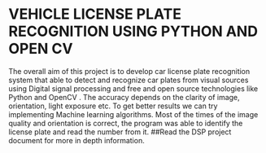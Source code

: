 
# VEHICLE LICENSE PLATE RECOGNITION USING PYTHON AND OPEN CV

The overall aim of this project is to develop car license plate recognition system that able to detect and recognize car plates from visual sources using Digital signal processing and free and open source technologies like Python and OpenCV . The accuracy depends on the clarity of image, orientation, light exposure etc. To get better results we can try implementing Machine learning algorithms. Most of the times of the image quality and orientation is correct, the program was able to identify the license plate and read the number from it.
##Read the DSP project document for more in depth information.
